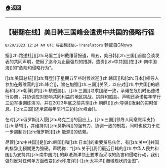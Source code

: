 ###  [:house:返回](README.md)
---


## 【秘翻在线】美日韩三国峰会遣责中共国的侵略行径
`8/20/2023 12:24 AM UTC 秘密翻譯組G-Translators` [轉載自GNews](https://gnews.org/articles/1572765)

据[[zh:路透社]][[zh:马里兰]]州戴维营报道，周五，美日韩[[zh:三国]]首脑会谈发表的共同声明，使用了迄今为止最强烈的措辞，遣责[[zh:中共国]]在[[zh:南中国海]]的“危险和侵略行为”。

[[zh:美国总统]][[zh:拜登]]于星期五早些时候欢迎[[zh:韩国]]和[[zh:日本]]领导人参加在戴维营的[[zh:峰会]]，旨在加强[[zh:三国]]关系，以应对[[zh:中共国]]的崛起和[[zh:朝鲜]]的[[zh:核威胁]]，[[zh:三国]]寻求团结一致，承诺在危机时迅速进行协商，并协调应对影响共同利益的地区挑战、挑衅和威胁。声明还承诺每年举行三边军事训练演习，并在2023年底之前共享[[zh:朝鲜]][[zh:导弹]]发射的实时信息。[[zh:三国]]还承诺每年举行三边[[zh:峰会]]。

在对[[zh:俄罗斯]]入侵[[zh:乌克兰]]的回应上，[[zh:三国]]领导人同意继续支持[[zh:基辅]]，并维持对[[zh:莫斯科]]的强有力、协调一致的制裁，同时也致力于进一步遏制对[[zh:俄罗斯]][[zh:能源]]的依赖。

尽管[[zh:中共国]]是[[zh:韩国]]和[[zh:日本]]的重要贸易伙伴，有[[zh:关中]]共国的措辞比预期更为强硬。声明称：“[[zh:关于]]我们最近目睹的[[zh:中华人民共和国]]为支持其[[zh:南中国海]]的非法海洋领土要求而采取的危害和侵略行动，我们强烈反对任何单方面改变[[zh:印度洋]]\-[[zh:太平洋]]海域现状的企图”。
